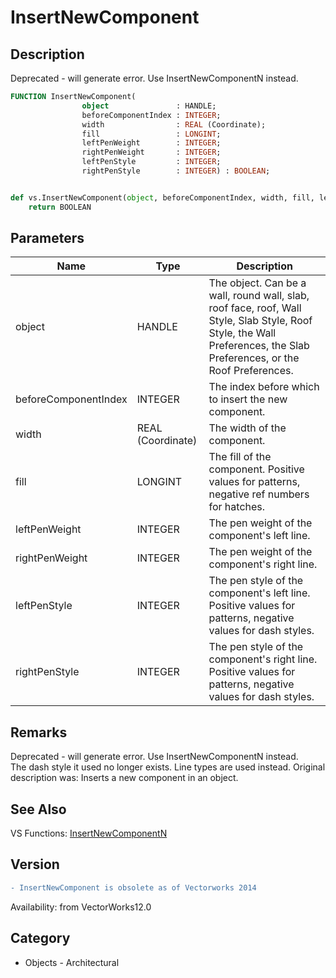 # InsertNewComponent

## Description
Deprecated - will generate error. Use InsertNewComponentN instead.

```pascal
FUNCTION InsertNewComponent(
				object               : HANDLE;
				beforeComponentIndex : INTEGER;
				width                : REAL (Coordinate);
				fill                 : LONGINT;
				leftPenWeight        : INTEGER;
				rightPenWeight       : INTEGER;
				leftPenStyle         : INTEGER;
				rightPenStyle        : INTEGER) : BOOLEAN;
```

```python

def vs.InsertNewComponent(object, beforeComponentIndex, width, fill, leftPenWeight, rightPenWeight, leftPenStyle, rightPenStyle):
    return BOOLEAN
```

## Parameters
|Name|Type|Description|
|---|---|---|
|object|HANDLE|The object. Can be a wall, round wall, slab, roof face, roof, Wall Style, Slab Style, Roof Style, the Wall Preferences, the Slab Preferences, or the Roof Preferences.|
|beforeComponentIndex|INTEGER|The index before which to insert the new component.|
|width|REAL (Coordinate)|The width of the component.|
|fill|LONGINT|The fill of the component.  Positive values for patterns, negative ref numbers for hatches.|
|leftPenWeight|INTEGER|The pen weight of the component's left line.|
|rightPenWeight|INTEGER|The pen weight of the component's right line.|
|leftPenStyle|INTEGER|The pen style of the component's left line.  Positive values for patterns, negative values for dash styles.|
|rightPenStyle|INTEGER|The pen style of the component's right line.  Positive values for patterns, negative values for dash styles.|

## Remarks
Deprecated - will generate error. Use InsertNewComponentN instead.<BR>
The dash style it used no longer exists. Line types are used instead. Original description was: Inserts a new component in an object.

## See Also
VS Functions:
[InsertNewComponentN](InsertNewComponentN.md)

## Version
```diff
- InsertNewComponent is obsolete as of Vectorworks 2014
```

Availability: from VectorWorks12.0
## Category
* Objects - Architectural

